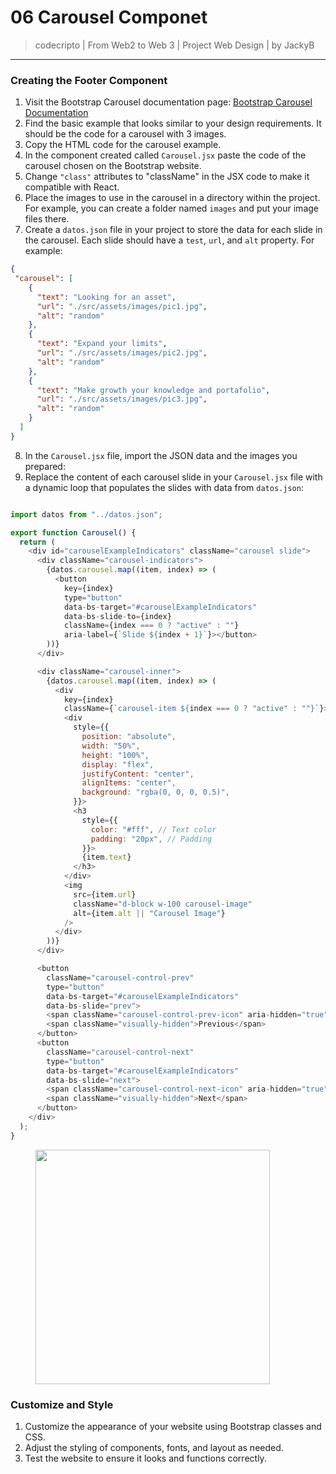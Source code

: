 # 06 Carousel Componet

> codecripto | From Web2 to Web 3 | Project Web Design | by JackyB

***

### Creating the Footer Component

1. Visit the Bootstrap Carousel documentation page: [Bootstrap Carousel Documentation](https://getbootstrap.com/docs/5.3/components/carousel/)
2. Find the basic example that looks similar to your design requirements. It should be the code for a carousel with 3 images.
3. Copy the HTML code for the carousel example.
4. In the component created called `Carousel.jsx` paste the code of the carousel chosen on the Bootstrap website.
5. Change `"class"` attributes to "className" in the JSX code to make it compatible with React.
6. Place the images to use in the carousel in a directory within the project. For example, you can create a folder named `images` and put your image files there.
7. Create a `datos.json` file in your project to store the data for each slide in the carousel. Each slide should have a `test`, `url`, and `alt` property. For example:

```json
{
 "carousel": [
    {
      "text": "Looking for an asset",
      "url": "./src/assets/images/pic1.jpg",
      "alt": "random"
    },
    {
      "text": "Expand your limits",
      "url": "./src/assets/images/pic2.jpg",
      "alt": "random"
    },
    {
      "text": "Make growth your knowledge and portafolio",
      "url": "./src/assets/images/pic3.jpg",
      "alt": "random"
    }
  ]
}
```

8. In the `Carousel.jsx` file, import the JSON data and the images you prepared:
9. Replace the content of each carousel slide in your `Carousel.jsx` file with a dynamic loop that populates the slides with data from `datos.json`:

```javascript

import datos from "../datos.json";

export function Carousel() {
  return (
    <div id="carouselExampleIndicators" className="carousel slide">
      <div className="carousel-indicators">
        {datos.carousel.map((item, index) => (
          <button
            key={index}
            type="button"
            data-bs-target="#carouselExampleIndicators"
            data-bs-slide-to={index}
            className={index === 0 ? "active" : ""}
            aria-label={`Slide ${index + 1}`}></button>
        ))}
      </div>

      <div className="carousel-inner">
        {datos.carousel.map((item, index) => (
          <div
            key={index}
            className={`carousel-item ${index === 0 ? "active" : ""}`}>
            <div
              style={{
                position: "absolute",
                width: "50%",
                height: "100%",
                display: "flex",
                justifyContent: "center",
                alignItems: "center",
                background: "rgba(0, 0, 0, 0.5)", 
              }}>
              <h3
                style={{
                  color: "#fff", // Text color
                  padding: "20px", // Padding
                }}>
                {item.text}
              </h3>
            </div>
            <img
              src={item.url}
              className="d-block w-100 carousel-image"
              alt={item.alt || "Carousel Image"}
            />
          </div>
        ))}
      </div>

      <button
        className="carousel-control-prev"
        type="button"
        data-bs-target="#carouselExampleIndicators"
        data-bs-slide="prev">
        <span className="carousel-control-prev-icon" aria-hidden="true"></span>
        <span className="visually-hidden">Previous</span>
      </button>
      <button
        className="carousel-control-next"
        type="button"
        data-bs-target="#carouselExampleIndicators"
        data-bs-slide="next">
        <span className="carousel-control-next-icon" aria-hidden="true"></span>
        <span className="visually-hidden">Next</span>
      </button>
    </div>
  );
}


```

<figure><img src="../.gitbook/assets/Screenshot 2023-10-27 at 11.36.15 PM.png" alt="" width="375"><figcaption></figcaption></figure>

### Customize and Style

1. Customize the appearance of your website using Bootstrap classes and CSS.
2. Adjust the styling of components, fonts, and layout as needed.
3. Test the website to ensure it looks and functions correctly.

